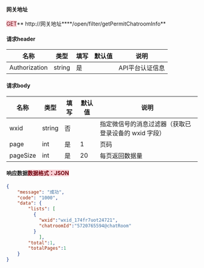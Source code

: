 #### 网关地址


<font style="background:#F8CED3;color:#70000D">GET</font>** http://网关地址****/open/filter/getPermitChatroomInfo**



#### 请求header
| **名称** | **类型** | **填写** | **默认值** | **说明** |
| --- | --- | --- | --- | --- |
| Authorization | string | 是 |  | API平台认证信息 |


#### 
#### 请求body
| **名称** | **类型** | **填写** | **默认值** | **说明** |
| --- | --- | --- | --- | --- |
| wxid | string | 否 |  | 指定微信号的消息过滤器（获取已登录设备的 wxid 字段） |
| page | int | 是 | 1 | 页码 |
| pageSize | int | 是 | 20 | 每页返回数据量 |


#### 
#### 响应数据<font style="background:#F8CED3;color:#70000D">数据格式：JSON</font>
```json
{
    "message": "成功",
    "code": "1000",
    "data": {
        "lists": [
          {
            "wxid":"wxid_174fr7uot24721",
            "chatroomId":"5720765594@chatRoom"
          }
    		],
      	"total":1,
        "totalPages":1
    }
}
```

#### 
